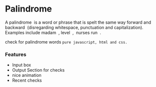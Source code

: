 # Palindrome
 A ​palindrome
​ is a word or phrase that is spelt the same way forward and backward  (disregarding whitespace, punctuation and capitalization). Examples include ​madam
​ , ​level
​ ,  nurses run
​ . 

check for palindrome words
``pure javascript, html and css.``

### Features
- Input box
- Output Section for checks
- nice animation
- Recent checks
